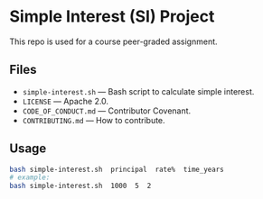 # Simple Interest (SI) Project

This repo is used for a course peer-graded assignment.

## Files
- `simple-interest.sh` — Bash script to calculate simple interest.
- `LICENSE` — Apache 2.0.
- `CODE_OF_CONDUCT.md` — Contributor Covenant.
- `CONTRIBUTING.md` — How to contribute.

## Usage
```bash
bash simple-interest.sh  principal  rate%  time_years
# example:
bash simple-interest.sh  1000  5  2
